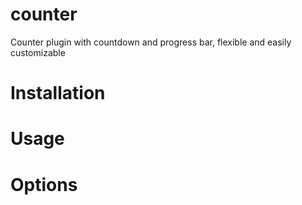 # counter
Counter plugin with countdown and progress bar, flexible and easily customizable

# Installation

# Usage

# Options
